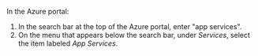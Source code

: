 In the Azure portal:

   1. In the search bar at the top of the Azure portal, enter "app services".
   1. On the menu that appears below the search bar, under *Services*, select the item labeled *App Services*.

